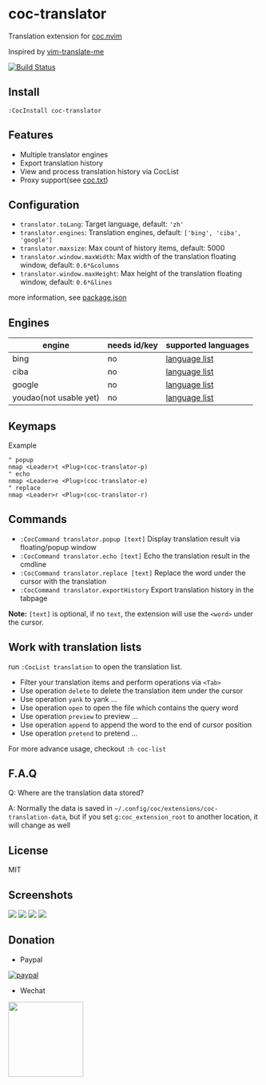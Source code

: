 # coc-translator

Translation extension for [coc.nvim](https://github.com/neoclide/coc.nvim)

Inspired by [vim-translate-me](https://github.com/voldikss/vim-translate-me)

[![Build Status](https://travis-ci.org/voldikss/coc-translator.svg?branch=master)](https://travis-ci.org/voldikss/coc-translator)

## Install

```
:CocInstall coc-translator
```

## Features

- Multiple translator engines
- Export translation history
- View and process translation history via CocList
- Proxy support(see [coc.txt](https://github.com/neoclide/coc.nvim/blob/master/doc/coc.txt#L113-L119))

## Configuration

- `translator.toLang`: Target language, default: `'zh'`
- `translator.engines`: Translation engines, default: `['bing', 'ciba', 'google']`
- `translator.maxsize`: Max count of history items, default: 5000
- `translator.window.maxWidth`: Max width of the translation floating window, default: `0.6*&columns`
- `translator.window.maxHeight`: Max height of the translation floating window, default: `0.6*&lines`

more information, see [package.json](https://github.com/voldikss/coc-translator/blob/master/package.json)

## Engines

| engine                 | needs id/key | supported languages |
| ---------------------- | ------------ | ------------------- |
| bing                   | no           | [language list][1]  |
| ciba                   | no           | [language list][2]  |
| google                 | no           | [language list][3]  |
| youdao(not usable yet) | no           | [language list][4]  |

## Keymaps

Example

```vim
" popup
nmap <Leader>t <Plug>(coc-translator-p)
" echo
nmap <Leader>e <Plug>(coc-translator-e)
" replace
nmap <Leader>r <Plug>(coc-translator-r)
```

## Commands

- `:CocCommand translator.popup [text]` Display translation result via floating/popup window
- `:CocCommand translator.echo [text]` Echo the translation result in the cmdline
- `:CocCommand translator.replace [text]` Replace the word under the cursor with the translation
- `:CocCommand translator.exportHistory` Export translation history in the tabpage

**Note:** `[text]` is optional, if no `text`, the extension will use the `<word>` under the cursor.

## Work with translation lists

run `:CocList translation` to open the translation list.

- Filter your translation items and perform operations via `<Tab>`
- Use operation `delete` to delete the translation item under the cursor
- Use operation `yank` to yank ...
- Use operation `open` to open the file which contains the query word
- Use operation `preview` to preview ...
- Use operation `append` to append the word to the end of cursor position
- Use operation `pretend` to pretend ...

For more advance usage, checkout `:h coc-list`

## F.A.Q

Q: Where are the translation data stored?

A: Normally the data is saved in `~/.config/coc/extensions/coc-translation-data`, but if you set `g:coc_extension_root` to another location, it will change as well

## License

MIT

## Screenshots

![](https://user-images.githubusercontent.com/20282795/62059151-43256800-b255-11e9-914d-ece4addc5e7c.png)
![](https://user-images.githubusercontent.com/20282795/60385979-6b893d80-9ac2-11e9-821f-c656dd38c9fa.png)
![](https://user-images.githubusercontent.com/20282795/60385982-6f1cc480-9ac2-11e9-8519-448c6d9c77e4.png)
![](https://user-images.githubusercontent.com/20282795/60385983-704df180-9ac2-11e9-9912-96f302f66474.png)

[1]: https://github.com/voldikss/vim-translate-me/wiki/bing-api
[2]: https://github.com/voldikss/vim-translate-me/wiki/Ciba-api
[3]: https://github.com/voldikss/vim-translate-me/wiki/Google-api
[4]: https://github.com/voldikss/vim-translate-me/wiki/Youdao-api

## Donation

- Paypal

[![paypal](https://www.paypalobjects.com/en_US/i/btn/btn_donateCC_LG.gif)](https://paypal.me/voldikss)

- Wechat

<div>
<img src="https://user-images.githubusercontent.com/20282795/64410950-b3c66c80-d0be-11e9-8500-973382366324.jpg" width=150>
</div>
